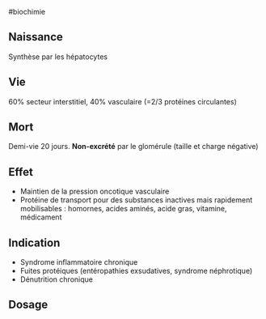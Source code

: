 #biochimie
## Naissance

Synthèse par les hépatocytes

## Vie

60% secteur interstitiel, 40% vasculaire (=2/3 protéines circulantes)

## Mort

Demi-vie 20 jours. **Non-excrété** par le glomérule (taille et charge
négative)

## Effet

-   Maintien de la pression oncotique vasculaire
-   Protéine de transport pour des substances inactives mais rapidement
    mobilisables : homornes, acides aminés, acide gras, vitamine,
    médicament

## Indication

-   Syndrome inflammatoire chronique
-   Fuites protéiques (entéropathies exsudatives, syndrome néphrotique)
-   Dénutrition chronique

## Dosage

